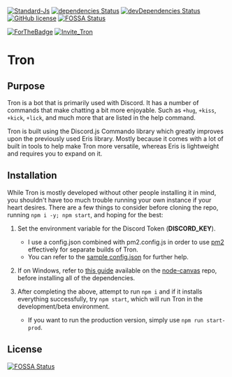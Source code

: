 [![Standard-Js](https://img.shields.io/badge/code_style-standard-brightgreen.svg?style=flat-square)](https://standardjs.com/)
[![dependencies Status](https://img.shields.io/david/HF-Solutions/Tron.svg?style=flat-square)](https://david-dm.org/Paranoid-Devs/Tron)
[![devDependencies Status](https://img.shields.io/david/dev/HF-Solutions/Tron.svg?style=flat-square)](https://david-dm.org/HF-Solutions/Tron?type=dev)
[![GitHub license](https://img.shields.io/github/license/HF-Solutions/Tron.svg?style=flat-square)](https://github.com/HF-Solutions/Tron/blob/master/LICENSE)
[![FOSSA Status](https://app.fossa.com/api/projects/git%2Bgithub.com%2F4lch4%2FTron.svg?type=shield)](https://app.fossa.com/projects/git%2Bgithub.com%2F4lch4%2FTron?ref=badge_shield)

[![ForTheBadge](https://forthebadge.com/images/badges/fuck-it-ship-it.svg)](https://forthebadge.com)
[![Invite_Tron](https://i.imgur.com/Z0vT2C1.png)](https://discordapp.com/oauth2/authorize?client_id=258162570622533635&scope=bot)

# Tron

## Purpose

Tron is a bot that is primarily used with Discord. It has a number of commands that make chatting a
bit more enjoyable. Such as `+hug`, `+kiss`, `+kick`, `+lick`, and much more that are listed in
the help command.

Tron is built using the Discord.js Commando library which greatly improves upon the previously
used Eris library. Mostly because it comes with a lot of built in tools to help make Tron more
versatile, whereas Eris is lightweight and requires you to expand on it.

## Installation

While Tron is mostly developed without other people installing it in mind, you shouldn't have too
much trouble running your own instance if your heart desires. There are a few things to consider
before cloning the repo, running `npm i -y; npm start`, and hoping for the best:

1. Set the environment variable for the Discord Token (**DISCORD\_KEY**).
   - I use a config.json combined with pm2.config.js in order to use [pm2][0] effectively for separate builds of Tron. 
   - You can refer to the [sample config.json][1] for further help.

2. If on Windows, refer to [this guide][2] available on the [node-canvas][3] repo, before installing all of the dependencies.

3. After completing the above, attempt to run `npm i` and if it installs everything successfully, try `npm start`, which will run Tron in the development/beta environment.
    - If you want to run the production version, simply use `npm run start-prod`.
   
[0]: http://pm2.keymetrics.io/
[1]: ./util/config_sample.json
[2]: https://github.com/Automattic/node-canvas/wiki/Installation---Windows
[3]: https://github.com/Automattic/node-canvas

## License
[![FOSSA Status](https://app.fossa.com/api/projects/git%2Bgithub.com%2F4lch4%2FTron.svg?type=large)](https://app.fossa.com/projects/git%2Bgithub.com%2F4lch4%2FTron?ref=badge_large)